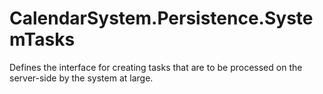 ﻿# CalendarSystem.Persistence.SystemTasks

Defines the interface for creating tasks that are to be processed on the server-side by the system at large.